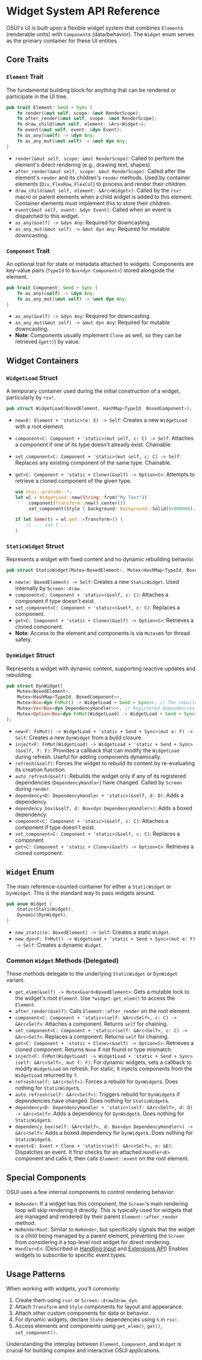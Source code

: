 # Widget System API Reference

OSUI's UI is built upon a flexible widget system that combines `Element`s (renderable units) with `Component`s (data/behavior). The `Widget` enum serves as the primary container for these UI entities.

## Core Traits

### `Element` Trait

The fundamental building block for anything that can be rendered or participate in the UI tree.

```rust
pub trait Element: Send + Sync {
    fn render(&mut self, scope: &mut RenderScope);
    fn after_render(&mut self, scope: &mut RenderScope);
    fn draw_child(&mut self, element: &Arc<Widget>);
    fn event(&mut self, event: &dyn Event);
    fn as_any(&self) -> &dyn Any;
    fn as_any_mut(&mut self) -> &mut dyn Any;
}
```

*   `render(&mut self, scope: &mut RenderScope)`: Called to perform the element's direct rendering (e.g., drawing text, shapes).
*   `after_render(&mut self, scope: &mut RenderScope)`: Called after the element's `render` and its children's `render` methods. Used by container elements (`Div`, `FlexRow`, `FlexCol`) to process and render their children.
*   `draw_child(&mut self, element: &Arc<Widget>)`: Called by the `rsx!` macro or parent elements when a child widget is added to this element. Container elements must implement this to store their children.
*   `event(&mut self, event: &dyn Event)`: Called when an event is dispatched to this widget.
*   `as_any(&self) -> &dyn Any`: Required for downcasting.
*   `as_any_mut(&mut self) -> &mut dyn Any`: Required for mutable downcasting.

### `Component` Trait

An optional trait for state or metadata attached to widgets. Components are key-value pairs (`TypeId` to `Box<dyn Component>`) stored alongside the element.

```rust
pub trait Component: Send + Sync {
    fn as_any(&self) -> &dyn Any;
    fn as_any_mut(&mut self) -> &mut dyn Any;
}
```

*   `as_any(&self) -> &dyn Any`: Required for downcasting.
*   `as_any_mut(&mut self) -> &mut dyn Any`: Required for mutable downcasting.
*   **Note**: Components usually implement `Clone` as well, so they can be retrieved (`get()`) by value.

## Widget Containers

### `WidgetLoad` Struct

A temporary container used during the initial construction of a widget, particularly by `rsx!`.

```rust
pub struct WidgetLoad(BoxedElement, HashMap<TypeId, BoxedComponent>);
```

*   `new<E: Element + 'static>(e: E) -> Self`: Creates a new `WidgetLoad` with a root element.
*   `component<C: Component + 'static>(mut self, c: C) -> Self`: Attaches a component if one of its type doesn't already exist. Chainable.
*   `set_component<C: Component + 'static>(mut self, c: C) -> Self`: Replaces any existing component of the same type. Chainable.
*   `get<C: Component + 'static + Clone>(&self) -> Option<C>`: Attempts to retrieve a cloned component of the given type.

    ```rust
    use osui::prelude::*;
    let wl = WidgetLoad::new(String::from("My Text"))
        .component(Transform::new().center())
        .set_component(Style { background: Background::Solid(0x000000), foreground: Some(0xFFFFFF) });

    if let Some(t) = wl.get::<Transform>() {
        // ... use t ...
    }
    ```

### `StaticWidget` Struct

Represents a widget with fixed content and no dynamic rebuilding behavior.

```rust
pub struct StaticWidget(Mutex<BoxedElement>, Mutex<HashMap<TypeId, BoxedComponent>>);
```

*   `new(e: BoxedElement) -> Self`: Creates a new `StaticWidget`. Used internally by `Screen::draw`.
*   `component<C: Component + 'static>(&self, c: C)`: Attaches a component if type doesn't exist.
*   `set_component<C: Component + 'static>(&self, c: C)`: Replaces a component.
*   `get<C: Component + 'static + Clone>(&self) -> Option<C>`: Retrieves a cloned component.
*   **Note**: Access to the element and components is via `Mutex`es for thread safety.

### `DynWidget` Struct

Represents a widget with dynamic content, supporting reactive updates and rebuilding.

```rust
pub struct DynWidget(
    Mutex<BoxedElement>,
    Mutex<HashMap<TypeId, BoxedComponent>>,
    Mutex<Box<dyn FnMut() -> WidgetLoad + Send + Sync>>, // The rebuild function
    Mutex<Vec<Box<dyn DependencyHandler>>>, // Registered dependencies
    Mutex<Option<Box<dyn FnMut(WidgetLoad) -> WidgetLoad + Send + Sync>>>, // Inject function
);
```

*   `new<F: FnMut() -> WidgetLoad + 'static + Send + Sync>(mut e: F) -> Self`: Creates a new `DynWidget` from a build closure.
*   `inject<F: FnMut(WidgetLoad) -> WidgetLoad + 'static + Send + Sync>(&self, f: F)`: Provides a callback that can modify the `WidgetLoad` during refresh. Useful for adding components dynamically.
*   `refresh(&self)`: Forces the widget to rebuild its content by re-evaluating its creation function.
*   `auto_refresh(&self)`: Rebuilds the widget only if any of its registered dependencies (`DependencyHandler`) have changed. Called by `Screen` during `render`.
*   `dependency<D: DependencyHandler + 'static>(&self, d: D)`: Adds a dependency.
*   `dependency_box(&self, d: Box<dyn DependencyHandler>)`: Adds a boxed dependency.
*   `component<C: Component + 'static>(&self, c: C)`: Attaches a component if type doesn't exist.
*   `set_component<C: Component + 'static>(&self, c: C)`: Replaces a component.
*   `get<C: Component + 'static + Clone>(&self) -> Option<C>`: Retrieves a cloned component.

## `Widget` Enum

The main reference-counted container for either a `StaticWidget` or `DynWidget`. This is the standard way to pass widgets around.

```rust
pub enum Widget {
    Static(StaticWidget),
    Dynamic(DynWidget),
}
```

*   `new_static(e: BoxedElement) -> Self`: Creates a static `Widget`.
*   `new_dyn<F: FnMut() -> WidgetLoad + 'static + Send + Sync>(mut e: F) -> Self`: Creates a dynamic `Widget`.

### Common `Widget` Methods (Delegated)

These methods delegate to the underlying `StaticWidget` or `DynWidget` variant.

*   `get_elem(&self) -> MutexGuard<BoxedElement>`: Gets a mutable lock to the widget's root `Element`. Use `*widget.get_elem()` to access the `Element`.
*   `after_render(&self)`: Calls `Element::after_render` on the root element.
*   `component<C: Component + 'static>(self: &Arc<Self>, c: C) -> &Arc<Self>`: Attaches a component. Returns `self` for chaining.
*   `set_component<C: Component + 'static>(self: &Arc<Self>, c: C) -> &Arc<Self>`: Replaces a component. Returns `self` for chaining.
*   `get<C: Component + 'static + Clone>(&self) -> Option<C>`: Retrieves a cloned component. Returns `None` if not found or type mismatch.
*   `inject<F: FnMut(WidgetLoad) -> WidgetLoad + 'static + Send + Sync>(self: &Arc<Self>, mut f: F)`: For dynamic widgets, sets a callback to modify `WidgetLoad` on refresh. For static, it injects components from the `WidgetLoad` returned by `f`.
*   `refresh(self: &Arc<Self>)`: Forces a rebuild for `DynWidget`s. Does nothing for `StaticWidget`s.
*   `auto_refresh(self: &Arc<Self>)`: Triggers rebuild for `DynWidget`s if dependencies have changed. Does nothing for `StaticWidget`s.
*   `dependency<D: DependencyHandler + 'static>(self: &Arc<Self>, d: D) -> &Arc<Self>`: Adds a dependency for `DynWidget`s. Does nothing for `StaticWidget`s.
*   `dependency_box(self: &Arc<Self>, d: Box<dyn DependencyHandler>) -> &Arc<Self>`: Adds a boxed dependency for `DynWidget`s. Does nothing for `StaticWidget`s.
*   `event<E: Event + Clone + 'static>(self: &Arc<Self>, e: &E)`: Dispatches an event. It first checks for an attached `Handler<E>` component and calls it, then calls `Element::event` on the root element.

## Special Components

OSUI uses a few internal components to control rendering behavior:

*   `NoRender`: If a widget has this component, the `Screen`'s main rendering loop will skip rendering it directly. This is typically used for widgets that are managed and rendered by their parent `Element::after_render` method.
*   `NoRenderRoot`: Similar to `NoRender`, but specifically signals that the widget is a child being managed by a parent element, preventing the `Screen` from considering it a top-level root widget for direct rendering.
*   `Handler<E>`: (Described in [Handling Input](../guides/handling_input.md) and [Extensions API](../reference/extensions_api.md)) Enables widgets to subscribe to specific event types.

## Usage Patterns

When working with widgets, you'll commonly:

1.  Create them using `rsx!` or `Screen::draw`/`draw_dyn`.
2.  Attach `Transform` and `Style` components for layout and appearance.
3.  Attach other custom components for data or behavior.
4.  For dynamic widgets, declare `State` dependencies using `%` in `rsx!`.
5.  Access elements and components using `get_elem()`, `get()`, `set_component()`.

Understanding the interplay between `Element`, `Component`, and `Widget` is crucial for building complex and interactive OSUI applications.



